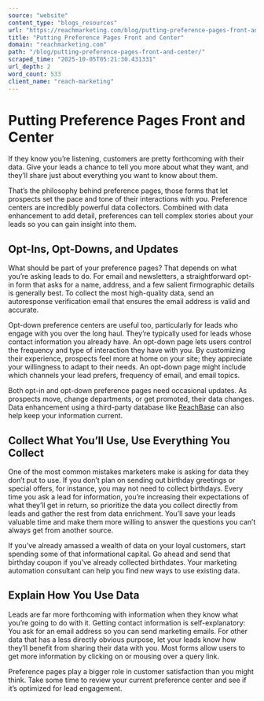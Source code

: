 ```yaml
---
source: "website"
content_type: "blogs_resources"
url: "https://reachmarketing.com/blog/putting-preference-pages-front-and-center/"
title: "Putting Preference Pages Front and Center"
domain: "reachmarketing.com"
path: "/blog/putting-preference-pages-front-and-center/"
scraped_time: "2025-10-05T05:21:30.431331"
url_depth: 2
word_count: 533
client_name: "reach-marketing"
---
```


# Putting Preference Pages Front and Center

If they know you’re listening, customers are pretty forthcoming with their data. Give your leads a chance to tell you more about what they want, and they’ll share just about everything you want to know about them.

That’s the philosophy behind preference pages, those forms that let prospects set the pace and tone of their interactions with you. Preference centers are incredibly powerful data collectors. Combined with data enhancement to add detail, preferences can tell complex stories about your leads so you can gain insight into them.

## Opt-Ins, Opt-Downs, and Updates

What should be part of your preference pages? That depends on what you’re asking leads to do. For email and newsletters, a straightforward opt-in form that asks for a name, address, and a few salient firmographic details is generally best. To collect the most high-quality data, send an autoresponse verification email that ensures the email address is valid and accurate.

Opt-down preference centers are useful too, particularly for leads who engage with you over the long haul. They’re typically used for leads whose contact information you already have. An opt-down page lets users control the frequency and type of interaction they have with you. By customizing their experience, prospects feel more at home on your site; they appreciate your willingness to adapt to their needs. An opt-down page might include which channels your lead prefers, frequency of email, and email topics.

Both opt-in and opt-down preference pages need occasional updates. As prospects move, change departments, or get promoted, their data changes. Data enhancement using a third-party database like [ReachBase](http://www.reachBase.com) can also help keep your information current.

## Collect What You’ll Use, Use Everything You Collect

One of the most common mistakes marketers make is asking for data they don’t put to use. If you don’t plan on sending out birthday greetings or special offers, for instance, you may not need to collect birthdays. Every time you ask a lead for information, you’re increasing their expectations of what they’ll get in return, so prioritize the data you collect directly from leads and gather the rest from data enrichment. You’ll save your leads valuable time and make them more willing to answer the questions you can’t always get from another source.

If you’ve already amassed a wealth of data on your loyal customers, start spending some of that informational capital. Go ahead and send that birthday coupon if you’ve already collected birthdates. Your marketing automation consultant can help you find new ways to use existing data.

## Explain How You Use Data

Leads are far more forthcoming with information when they know what you’re going to do with it. Getting contact information is self-explanatory: You ask for an email address so you can send marketing emails. For other data that has a less directly obvious purpose, let your leads know how they’ll benefit from sharing their data with you. Most forms allow users to get more information by clicking on or mousing over a query link.

Preference pages play a bigger role in customer satisfaction than you might think. Take some time to review your current preference center and see if it’s optimized for lead engagement.